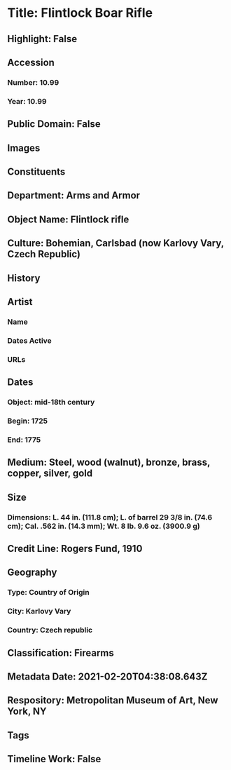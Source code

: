 # Title: Flintlock Boar Rifle
## Highlight: False
## Accession
### Number: 10.99
### Year: 10.99
## Public Domain: False
## Images
## Constituents
## Department: Arms and Armor
## Object Name: Flintlock rifle
## Culture: Bohemian, Carlsbad (now Karlovy Vary, Czech Republic)
## History
## Artist
### Name
### Dates Active
### URLs
## Dates
### Object: mid-18th century
### Begin: 1725
### End: 1775
## Medium: Steel, wood (walnut), bronze, brass, copper, silver, gold
## Size
### Dimensions: L. 44 in. (111.8 cm); L. of barrel 29 3/8 in. (74.6 cm); Cal. .562 in. (14.3 mm); Wt. 8 lb. 9.6 oz. (3900.9 g)
## Credit Line: Rogers Fund, 1910
## Geography
### Type: Country of Origin
### City: Karlovy Vary
### Country: Czech republic
## Classification: Firearms
## Metadata Date: 2021-02-20T04:38:08.643Z
## Respository: Metropolitan Museum of Art, New York, NY
## Tags
## Timeline Work: False